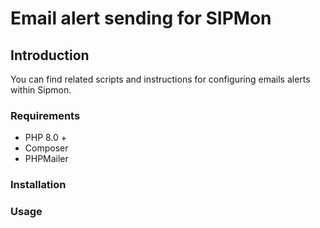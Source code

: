 # Email alert sending for SIPMon

## Introduction
You can find related scripts and instructions for configuring emails alerts within Sipmon.

### Requirements
 - PHP 8.0 + 
 - Composer
 - PHPMailer

### Installation

### Usage

